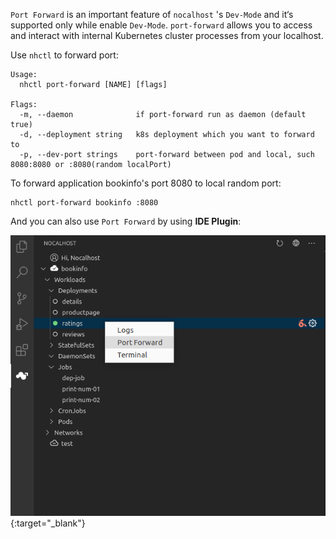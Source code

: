 `Port Forward` is an important feature of `nocalhost` 's `Dev-Mode` and it‘s supported only while enable `Dev-Mode`.  `port-forward` allows you to access and interact with internal Kubernetes cluster processes from your localhost.



Use `nhctl` to forward port:

```
Usage:
  nhctl port-forward [NAME] [flags]

Flags:
  -m, --daemon              if port-forward run as daemon (default true)
  -d, --deployment string   k8s deployment which you want to forward to
  -p, --dev-port strings    port-forward between pod and local, such 8080:8080 or :8080(random localPort)
```



To forward application bookinfo's port 8080 to local random port:

```
nhctl port-forward bookinfo :8080
```



And you can also use `Port Forward` by using **IDE Plugin**:

[ ![](../assets/images/port-forward.png) ](../assets/images/port-forward.png){:target="_blank"}